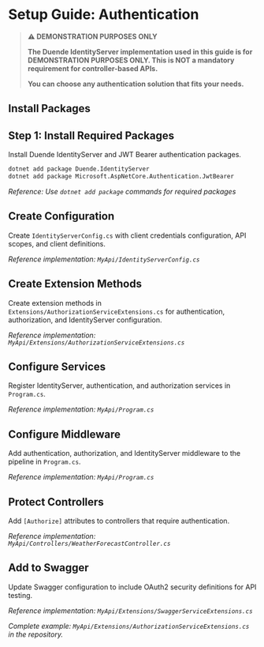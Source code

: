 <!-- markdownlint-disable MD029 -->

# Setup Guide: Authentication

> **⚠️ DEMONSTRATION PURPOSES ONLY**
> 
> **The Duende IdentityServer implementation used in this guide is for DEMONSTRATION PURPOSES ONLY. This is NOT a mandatory requirement for controller-based APIs.**
> 
> **You can choose any authentication solution that fits your needs.**

## Install Packages

## Step 1: Install Required Packages

Install Duende IdentityServer and JWT Bearer authentication packages.

```bash
dotnet add package Duende.IdentityServer
dotnet add package Microsoft.AspNetCore.Authentication.JwtBearer
```

*Reference: Use `dotnet add package` commands for required packages*

## Create Configuration

Create `IdentityServerConfig.cs` with client credentials configuration, API scopes, and client definitions.

*Reference implementation: `MyApi/IdentityServerConfig.cs`*

## Create Extension Methods

Create extension methods in `Extensions/AuthorizationServiceExtensions.cs` for authentication, authorization, and IdentityServer configuration.

*Reference implementation: `MyApi/Extensions/AuthorizationServiceExtensions.cs`*

## Configure Services

Register IdentityServer, authentication, and authorization services in `Program.cs`.

*Reference implementation: `MyApi/Program.cs`*

## Configure Middleware

Add authentication, authorization, and IdentityServer middleware to the pipeline in `Program.cs`.

*Reference implementation: `MyApi/Program.cs`*

## Protect Controllers

Add `[Authorize]` attributes to controllers that require authentication.

*Reference implementation: `MyApi/Controllers/WeatherForecastController.cs`*

## Add to Swagger

Update Swagger configuration to include OAuth2 security definitions for API testing.

*Reference implementation: `MyApi/Extensions/SwaggerServiceExtensions.cs`*

*Complete example: `MyApi/Extensions/AuthorizationServiceExtensions.cs` in the repository.*